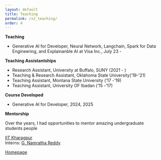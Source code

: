 ```yaml
---
layout: default
title: Teaching
permalink: /x2_teaching/
order: 4
---
```



**Teaching**

- Generative AI for Developer, Neural Network, Langchain, Spark for Data Engineering, and Explainanble AI at Visa Inc., July 23 - 

**Teaching Assistantships**

- Research Assistant, University at Buffalo, SUNY (2021 -  )
- Teaching & Research Assistant, Oklahoma State University(’19-’21)
- Teaching Assistant, Montana State University (’17 -’19)
- Teaching Assistant, University OF Ibadan (’15 -’17)

**Course Developed** 

- Generative AI for Developer,  2024, 2025


**Mentorship**

Over the years, I had opportunities to mentor amazing undergraduate students people

<ins>IIT Kharagpur</ins> <br>
Interns: [G. Namratha Reddy](https://www.linkedin.com/in/g-namratha-reddy/)


[Homepage](/)
